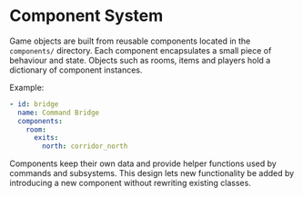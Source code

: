 # Component System

Game objects are built from reusable components located in the `components/` directory. Each component encapsulates a small piece of behaviour and state. Objects such as rooms, items and players hold a dictionary of component instances.

Example:

```yaml
- id: bridge
  name: Command Bridge
  components:
    room:
      exits:
        north: corridor_north
```

Components keep their own data and provide helper functions used by commands and subsystems. This design lets new functionality be added by introducing a new component without rewriting existing classes.

